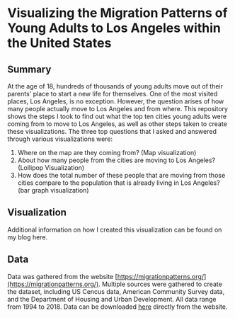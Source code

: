 # Visualizing the Migration Patterns of Young Adults to Los Angeles within the United States

## Summary
At the age of 18, hundreds of thousands of young adults move out of their parents' place to start a new life for themselves. One of the most visited places, Los Angeles, is no exception. However, the question arises of how many people actually move to Los Angeles and from where. This repository shows the steps I took to find out what the top ten cities young adults were coming from to move to Los Angeles, as well as other steps taken to create these visualizations. The three top questions that I asked and answered through various visualizations were:

1. Where on the map are they coming from? (Map visualization)
2. About how many people from the cities are moving to Los Angeles? (Lollipop Visualization)
3. How does the total number of these people that are moving from those cities compare to the population that is already living in Los Angeles? (bar graph visualization)

## Visualization

Additional information on how I created this visualization can be found on my blog here.

## Data
Data was gathered from the website [https://migrationpatterns.org/](https://migrationpatterns.org/). Multiple sources were gathered to create the dataset, including US Cencus data, American Community Survey data, and the Department of Housing and Urban Development. All data range from 1994 to 2018. Data can be downloaded [here](https://data.migrationpatterns.org/MigrationPatternsData.zip) directly from the website.
